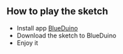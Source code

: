 ## How to play the sketch 

* Install app [BlueDuino](https://itunes.apple.com/app/blueduino/id914430505?mt=8)
* Download the sketch to BlueDuino
* Enjoy it
